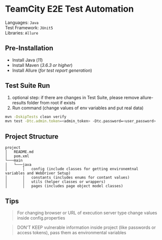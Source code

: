 # TeamCity E2E Test Automation

Languages: ``Java``\
Test Framework: ``JUnit5``\
Libraries: ``Allure``


## Pre-Installation

- Install Java (*11*) 
- Install Maven (*3.6.3 or higher*)
- Install Allure (*for test report generation*)

## Test Suite Run
1) optional step: if there are changes in Test Suite, please remove allure-results folder from root if exists
2) Run command (change values of env variables and put real data)
```bash
mvn -DskipTests clean verify
mvn test -Dtc.admin.token=<admin_token> -Dtc.password=<user_password>
```

## Project Structure
```
project
│   README.md
│   pom.xml   
└───main
│   └───java
│       │   config (include classes for getting environemtnal variables and WebDriver Setup)
│       │   constants (includes enums for contant values)
│       │   utils (helper classes or wrappers)
│       │   pages (includes page object model classes)
```

## Tips

> For changing browser or URL of execution server type change values inside config.properties

> DON'T KEEP vulnerable information inside project (like passwords or access tokens), pass them as environmental variables
